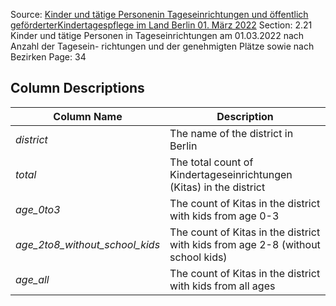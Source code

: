 Source: [Kinder und tätige Personenin Tageseinrichtungen und öffentlich geförderterKindertagespflege im Land Berlin 01. März 2022]("../sources/StatistischerBericht_KiTasUndKinderBerlin.pdf")
Section: 2.21 Kinder und tätige Personen in Tageseinrichtungen am 01.03.2022 nach Anzahl der Tagesein- richtungen und der genehmigten Plätze sowie nach Bezirken
Page: 34

## Column Descriptions

| Column Name                    | Description                                                                     |
| ------------------------------ | ------------------------------------------------------------------------------- |
| _district_                     | The name of the district in Berlin                                              |
| _total_                        | The total count of Kindertageseinrichtungen (Kitas) in the district             |
| _age_0to3_                     | The count of Kitas in the district with kids from age 0-3                       |
| _age_2to8_without_school_kids_ | The count of Kitas in the district with kids from age 2-8 (without school kids) |
| _age_all_                      | The count of Kitas in the district with kids from all ages                      |
